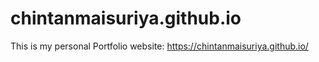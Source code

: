 # chintanmaisuriya.github.io

This is my personal Portfolio website: https://chintanmaisuriya.github.io/